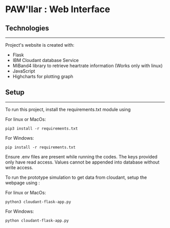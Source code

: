 # PAW'llar : Web Interface


## Technologies
------------
Project's website is created with:
* Flask
* IBM Cloudant database Service
* MiBand4 library to retrieve heartrate information (Works only with linux)
* JavaScript
* Highcharts for plotting graph
	
## Setup
------------
To run this project, install the requirements.txt module using 

For linux or MacOs:
```
pip3 install -r requirements.txt
```

For Windows:
```
pip install -r requirements.txt
```


Ensure .env files are present while running the codes. The keys provided only have read access. Values cannot be appended into database without write access. 

To run the prototype simulation to get data from cloudant, setup the webpage using :

For linux or MacOs:
```
python3 cloudant-flask-app.py
```

For Windows:
```
python cloudant-flask-app.py
```
